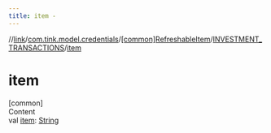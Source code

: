 ```yaml
---
title: item -
---
```

//[link](../../../index.md)/[com.tink.model.credentials](../../index.md)/[[common]RefreshableItem](../index.md)/[INVESTMENT_TRANSACTIONS](index.md)/[item](item.md)



# item  
[common]  
Content  
val [item](item.md): [String](https://kotlinlang.org/api/latest/jvm/stdlib/kotlin/-string/index.html)  



